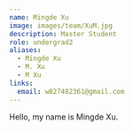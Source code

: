 ```yaml
---
name: Mingde Xu
image: images/team/XuM.jpg
description: Master Student
role: undergrad2
aliases:
  - Mingde Xu
  - M. Xu
  - M Xu
links:
  email: w827482361@gmail.com
---
```


Hello, my name is Mingde Xu.